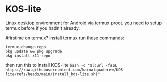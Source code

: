 # KOS-lite
Linux desktop environment for Android via termux proot. 
you need to setup termux before if you hadn't already.

#firstime on termux?
install termux
run these commands:
```
termux-change-repo
pkg update && pkg upgrade
pkg install x11-repo
```
then run this to install KOS-lite
`bash -c "$(curl -fsSL https://raw.githubusercontent.com/kainatquaderee/KOS-lite/refs/heads/main/Install_kos-lite.sh)"`
